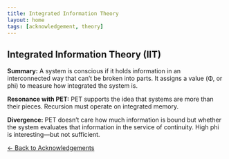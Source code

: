 ```yaml
---
title: Integrated Information Theory
layout: home
tags: [acknowledgement, theory]
---
```


## Integrated Information Theory (IIT)

**Summary:** A system is conscious if it holds information in an interconnected way that can’t be broken into parts. It assigns a value (Φ, or phi) to measure how integrated the system is.

**Resonance with PET:** PET supports the idea that systems are more than their pieces. Recursion must operate on integrated memory.

**Divergence:** PET doesn’t care how much information is bound but whether the system evaluates that information in the service of continuity. High phi is interesting—but not sufficient.

[← Back to Acknowledgements](/ideas/acknowledgements/)
